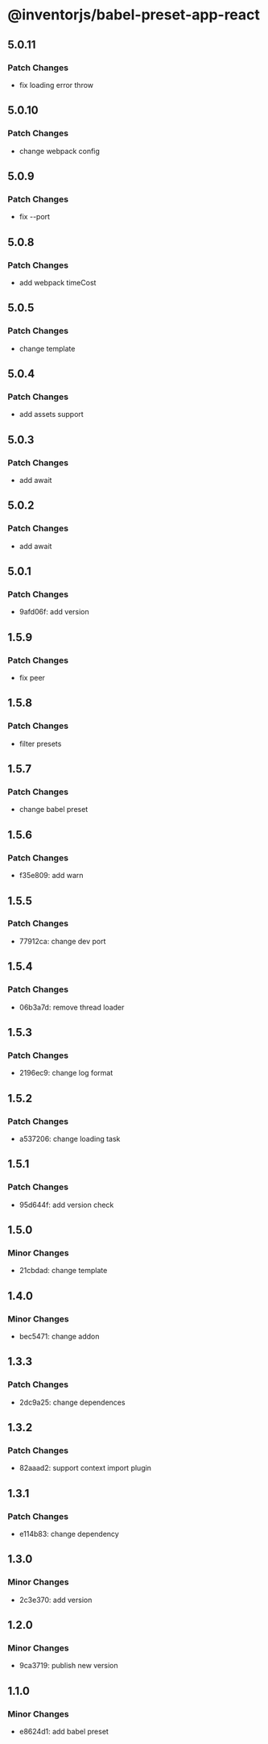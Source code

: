 # @inventorjs/babel-preset-app-react

## 5.0.11

### Patch Changes

- fix loading error throw

## 5.0.10

### Patch Changes

- change webpack config

## 5.0.9

### Patch Changes

- fix --port

## 5.0.8

### Patch Changes

- add webpack timeCost

## 5.0.5

### Patch Changes

- change template

## 5.0.4

### Patch Changes

- add assets support

## 5.0.3

### Patch Changes

- add await

## 5.0.2

### Patch Changes

- add await

## 5.0.1

### Patch Changes

- 9afd06f: add version

## 1.5.9

### Patch Changes

- fix peer

## 1.5.8

### Patch Changes

- filter presets

## 1.5.7

### Patch Changes

- change babel preset

## 1.5.6

### Patch Changes

- f35e809: add warn

## 1.5.5

### Patch Changes

- 77912ca: change dev port

## 1.5.4

### Patch Changes

- 06b3a7d: remove thread loader

## 1.5.3

### Patch Changes

- 2196ec9: change log format

## 1.5.2

### Patch Changes

- a537206: change loading task

## 1.5.1

### Patch Changes

- 95d644f: add version check

## 1.5.0

### Minor Changes

- 21cbdad: change template

## 1.4.0

### Minor Changes

- bec5471: change addon

## 1.3.3

### Patch Changes

- 2dc9a25: change dependences

## 1.3.2

### Patch Changes

- 82aaad2: support context import plugin

## 1.3.1

### Patch Changes

- e114b83: change dependency

## 1.3.0

### Minor Changes

- 2c3e370: add version

## 1.2.0

### Minor Changes

- 9ca3719: publish new version

## 1.1.0

### Minor Changes

- e8624d1: add babel preset
